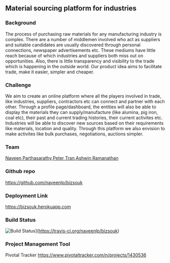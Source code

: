 
 Material sourcing platform for industries 
-----------------------

### Background
The process of purchasing raw materials for any manufacturing industry is complex. There are a number of middlemen involved who act as suppliers and suitable candidates are 
usually discovered through personal connections, newspaper advertisements etc. These mediums have little reach because of which industries and suppliers both miss out on opportunities. Also, there is little transparency and visibility to the trade which is happening in the outside world. Our product idea aims to facilitate trade, make it easier, simpler and cheaper.  

### Challenge
We aim to create an online platform where all the players involved in trade, like industries, suppliers, contractors etc can connect and partner with each other. Through a profile page/dashboard, the entities will also be able to display the materials they can supply/manufacture (like alumina, pig iron, coal etc), their past and current trading histories, their current activites etc. Industries will be able to discover new sources based on their requirements like materials, location and quality. Through this platform we also envision to make activites like bulk purchases, negotiations, auctions simpler. 

### Team
[Naveen Parthasarathy](../people/naveen-parthasarathy.md),[Peter Tran](../people/peter-tran.md),[Ashwin Ramanathan](../people/ashwin-ramanathan.md) 

### Github repo
https://github.com/naveenlp/bizsouk

### Deployment Link
https://bizsouk.herokuapp.com

### Build Status
![Build Status](https://travis-ci.org/naveenlp/bizsouk.svg?branch=master)](https://travis-ci.org/naveenlp/bizsouk)

### Project Management Tool
Pivotal Tracker
https://www.pivotaltracker.com/n/projects/1430536

